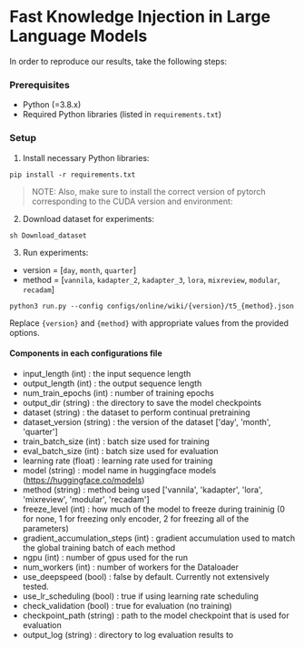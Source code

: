 # Fast Knowledge Injection in Large Language Models

In order to reproduce our results, take the following steps:

### Prerequisites

- Python (=3.8.x)
- Required Python libraries (listed in `requirements.txt`)

### Setup

1. Install necessary Python libraries:
```
pip install -r requirements.txt
```

> NOTE: Also, make sure to install the correct version of pytorch corresponding to the CUDA version and environment:

2. Download dataset for experiments:
```
sh Download_dataset
```

3. Run experiments:

- version = [`day`, `month`, `quarter`]
- method = [`vannila`, `kadapter_2`, `kadapter_3`, `lora`, `mixreview`, `modular`, `recadam`]

```
python3 run.py --config configs/online/wiki/{version}/t5_{method}.json

```

Replace `{version}` and `{method}` with appropriate values from the provided options.

#### Components in each configurations file
- input_length (int) : the input sequence length
- output_length (int) : the output sequence length
- num_train_epochs (int) : number of training epochs 
- output_dir (string) : the directory to save the model checkpoints
- dataset (string) : the dataset to perform continual pretraining
- dataset_version (string) : the version of the dataset ['day', 'month', 'quarter']
- train_batch_size (int) : batch size used for training
- eval_batch_size (int) : batch size used for evaluation
- learning rate (float) : learning rate used for training
- model (string) : model name in huggingface models (https://huggingface.co/models)
- method (string) : method being used ['vannila', 'kadapter', 'lora', 'mixreview', 'modular', 'recadam']
- freeze_level (int) : how much of the model to freeze during traininig (0 for none, 1 for freezing only encoder, 2 for freezing all of the parameters)
- gradient_accumulation_steps (int) : gradient accumulation used to match the global training batch of each method
- ngpu (int) : number of gpus used for the run
- num_workers (int) : number of workers for the Dataloader
- use_deepspeed (bool) : false by default. Currently not extensively tested.
- use_lr_scheduling (bool) : true if using learning rate scheduling
- check_validation (bool) : true for evaluation (no training)
- checkpoint_path (string) : path to the model checkpoint that is used for evaluation
- output_log (string) : directory to log evaluation results to

